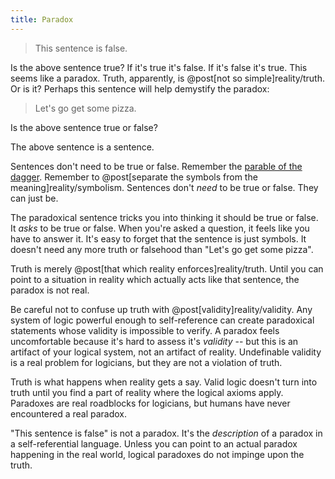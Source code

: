 ```yaml
---
title: Paradox
---
```


> This sentence is false.

Is the above sentence true? If it's true it's false. If it's false it's true. This seems like a paradox. Truth, apparently, is @post[not so simple]reality/truth. Or is it? Perhaps this sentence will help demystify the paradox:

> Let's go get some pizza.

Is the above sentence true or false?

The above sentence is a sentence.

Sentences don't need to be true or false. Remember the [parable of the dagger](http://lesswrong.com/lw/ne/the_parable_of_the_dagger/). Remember to @post[separate the symbols from the meaning]reality/symbolism. Sentences don't *need* to be true or false. They can just be.

The paradoxical sentence tricks you into thinking it should be true or false. It *asks* to be true or false. When you're asked a question, it feels like you have to answer it. It's easy to forget that the sentence is just symbols. It doesn't need any more truth or falsehood than "Let's go get some pizza".

Truth is merely @post[that which reality enforces]reality/truth. Until you can point to a situation in reality which actually acts like that sentence, the paradox is not real.

Be careful not to confuse up truth with @post[validity]reality/validity. Any system of logic powerful enough to self-reference can create paradoxical statements whose validity is impossible to verify. A paradox feels uncomfortable because it's hard to assess it's *validity* -- but this is an artifact of your logical system, not an artifact of reality. Undefinable validity is a real problem for logicians, but they are not a violation of truth.

Truth is what happens when reality gets a say. Valid logic doesn't turn into truth until you find a part of reality where the logical axioms apply. Paradoxes are real roadblocks for logicians, but humans have never encountered a real paradox.

"This sentence is false" is not a paradox. It's the *description* of a paradox in a self-referential language. Unless you can point to an actual paradox happening in the real world, logical paradoxes do not impinge upon the truth.

